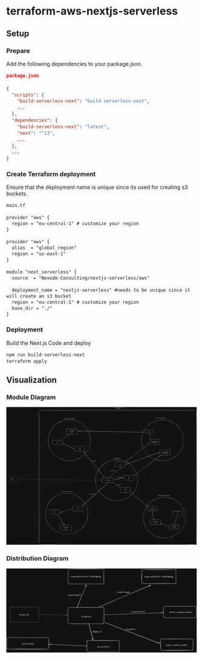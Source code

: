 # terraform-aws-nextjs-serverless


## Setup

### Prepare 

Add the following dependencies to your package.json.

```json
package.json

{
  "scripts": {
    "build-serverless-next": "build-serverless-next",
    ...
  },
  "dependencies": {
    "build-serverless-next": "latest",
    "next": "^13",
    ...
  },
  ...
}
```
### Create Terraform deployment

Ensure that the deployment name is unique since its used for creating s3 buckets.


```
main.tf

provider "aws" {
  region = "eu-central-1" # customize your region
}

provider "aws" {
  alias  = "global_region"
  region = "us-east-1"
}

module "next_serverless" {
  source  = "Nexode-Consulting/nextjs-serverless/aws"

  deployment_name = "nextjs-serverless" #needs to be unique since it will create an s3 bucket
  region = "eu-central-1" # customize your region
  base_dir = "./"
}
```

### Deployment
Build the Next.js Code and deploy
```bash
npm run build-serverless-next
terraform apply
```


## Visualization

### Module Diagram
![Module Diagram](visuals/module-diagram.png)

### Distribution Diagram
![Distribution Diagram](visuals/distribution-diagram.png)
